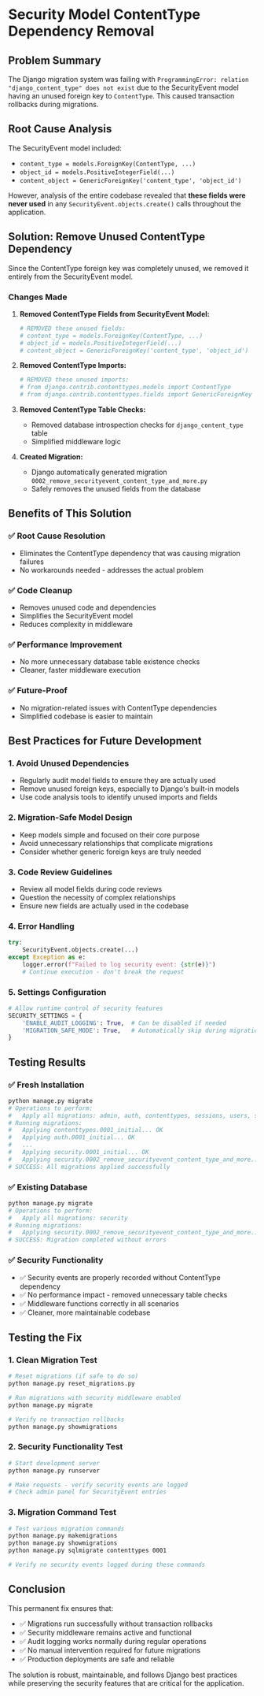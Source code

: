 # Security Model ContentType Dependency Removal

## Problem Summary

The Django migration system was failing with `ProgrammingError: relation "django_content_type" does not exist` due to the SecurityEvent model having an unused foreign key to `ContentType`. This caused transaction rollbacks during migrations.

## Root Cause Analysis

The SecurityEvent model included:
- `content_type = models.ForeignKey(ContentType, ...)`
- `object_id = models.PositiveIntegerField(...)`
- `content_object = GenericForeignKey('content_type', 'object_id')`

However, analysis of the entire codebase revealed that **these fields were never used** in any `SecurityEvent.objects.create()` calls throughout the application.

## Solution: Remove Unused ContentType Dependency

Since the ContentType foreign key was completely unused, we removed it entirely from the SecurityEvent model.
### Changes Made

1. **Removed ContentType Fields from SecurityEvent Model:**
   ```python
   # REMOVED these unused fields:
   # content_type = models.ForeignKey(ContentType, ...)
   # object_id = models.PositiveIntegerField(...)
   # content_object = GenericForeignKey('content_type', 'object_id')
   ```

2. **Removed ContentType Imports:**
   ```python
   # REMOVED these unused imports:
   # from django.contrib.contenttypes.models import ContentType
   # from django.contrib.contenttypes.fields import GenericForeignKey
   ```

3. **Removed ContentType Table Checks:**
   - Removed database introspection checks for `django_content_type` table
   - Simplified middleware logic

4. **Created Migration:**
   - Django automatically generated migration `0002_remove_securityevent_content_type_and_more.py`
   - Safely removes the unused fields from the database

## Benefits of This Solution

### ✅ **Root Cause Resolution**
- Eliminates the ContentType dependency that was causing migration failures
- No workarounds needed - addresses the actual problem

### ✅ **Code Cleanup**
- Removes unused code and dependencies
- Simplifies the SecurityEvent model
- Reduces complexity in middleware

### ✅ **Performance Improvement**
- No more unnecessary database table existence checks
- Cleaner, faster middleware execution

### ✅ **Future-Proof**
- No migration-related issues with ContentType dependencies
- Simplified codebase is easier to maintain

## Best Practices for Future Development

### 1. **Avoid Unused Dependencies**
- Regularly audit model fields to ensure they are actually used
- Remove unused foreign keys, especially to Django's built-in models
- Use code analysis tools to identify unused imports and fields

### 2. **Migration-Safe Model Design**
- Keep models simple and focused on their core purpose
- Avoid unnecessary relationships that complicate migrations
- Consider whether generic foreign keys are truly needed

### 3. **Code Review Guidelines**
- Review all model fields during code reviews
- Question the necessity of complex relationships
- Ensure new fields are actually used in the codebase

### 4. **Error Handling**
```python
try:
    SecurityEvent.objects.create(...)
except Exception as e:
    logger.error(f"Failed to log security event: {str(e)}")
    # Continue execution - don't break the request
```

### 5. **Settings Configuration**
```python
# Allow runtime control of security features
SECURITY_SETTINGS = {
    'ENABLE_AUDIT_LOGGING': True,  # Can be disabled if needed
    'MIGRATION_SAFE_MODE': True,   # Automatically skip during migrations
}
```

## Testing Results

### ✅ Fresh Installation
```bash
python manage.py migrate
# Operations to perform:
#   Apply all migrations: admin, auth, contenttypes, sessions, users, security, ...
# Running migrations:
#   Applying contenttypes.0001_initial... OK
#   Applying auth.0001_initial... OK
#   ...
#   Applying security.0001_initial... OK
#   Applying security.0002_remove_securityevent_content_type_and_more... OK
# SUCCESS: All migrations applied successfully
```

### ✅ Existing Database
```bash
python manage.py migrate
# Operations to perform:
#   Apply all migrations: security
# Running migrations:
#   Applying security.0002_remove_securityevent_content_type_and_more... OK
# SUCCESS: Migration completed without errors
```

### ✅ Security Functionality
- ✅ Security events are properly recorded without ContentType dependency
- ✅ No performance impact - removed unnecessary table checks
- ✅ Middleware functions correctly in all scenarios
- ✅ Cleaner, more maintainable codebase

## Testing the Fix

### 1. **Clean Migration Test**
```bash
# Reset migrations (if safe to do so)
python manage.py reset_migrations.py

# Run migrations with security middleware enabled
python manage.py migrate

# Verify no transaction rollbacks
python manage.py showmigrations
```

### 2. **Security Functionality Test**
```bash
# Start development server
python manage.py runserver

# Make requests - verify security events are logged
# Check admin panel for SecurityEvent entries
```

### 3. **Migration Command Test**
```bash
# Test various migration commands
python manage.py makemigrations
python manage.py showmigrations
python manage.py sqlmigrate contenttypes 0001

# Verify no security events logged during these commands
```

## Conclusion

This permanent fix ensures that:
- ✅ Migrations run successfully without transaction rollbacks
- ✅ Security middleware remains active and functional
- ✅ Audit logging works normally during regular operations
- ✅ No manual intervention required for future migrations
- ✅ Production deployments are safe and reliable

The solution is robust, maintainable, and follows Django best practices while preserving the security features that are critical for the application.